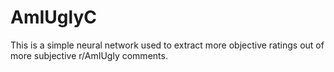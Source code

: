 # AmIUglyC
This is a simple neural network used to extract more objective ratings out of
more subjective r/AmIUgly comments.
